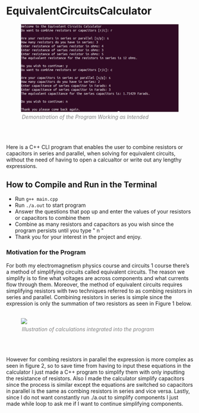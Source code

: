 <h1> EquivalentCircuitsCalculator </h1>

<figure>
  <img src="Images/EqCircuitCalcTest.png">
  <figcaption style="font-style: italic; color:gray;padding: 2px; text-aling:center;">Demonstration of the Program Working as Intended</figcaption>
</figure>
<br>
<br>

Here is a C++ CLI program that enables the user to combine resistors or capacitors in series 
and parallel, when solving for equivalent circuits, without the need of having to open a 
calcualtor or write out any lengthy expressions. 

<h2> How to Compile and Run in the Terminal</h2>
<ul>
  <li>Run <code>g++ main.cpp</code> </li>
  <li>Run <code>./a.out</code> to start program </li>
  <li>
    Answer the questions that pop up and enter the values of your resistors or capacitors to 
    combine them 
  </li>
  <li>
    Combine as many resistors and capacitors as you wish since the program persists until you type 
    &quot n &quot
  </li>
  <li>
    Thank you for your interest in the project and enjoy.
   </li> 
</ul>


<h3>Motivation for the Program</h3>
For both my electromagnetism physics course and circuits 1 course there’s a method of 
simplifying circuits called equivalent circuits. The reason we simplify is to fine what voltages 
are across components and what currents flow through them. Moreover, the method of equivalent 
circuits requires simplifying resistors with two techniques referred to as combing resistors 
in series and parallel. Combining resistors in series is simple since the expression is only 
the summation of two resistors as seen in Figure 1 below.

<br>
<br>
<figure>
  <img src="https://d2vlcm61l7u1fs.cloudfront.net/media%2Fcf8%2Fcf8733bf-658f-412c-9d1d-720ea5dea2a8%2FphpxSz1zw.png">
  <figcaption style="font-style:italic; color:grey;padding: 2px; text-aling:center;">Illustration of calculations integrated into the program </figcaption>
</figure>
<br>
<br>

However for combing resistors in parallel the expression is more complex as seen in figure 2, 
so to save time from having to input these equations in the calculator I just made a C++ 
program to simplify them with only inputting the resistance of resistors. Also I made the 
calculator simplify capacitors since the process is similar except the equations are switched 
so capacitors in parallel is the same as combing resistors in series and vice versa. Lastly, 
since I do not want constantly run ./a.out to simplify components I just made while 
loop to ask me if I want to continue simplifying components.

